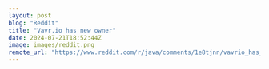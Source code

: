 ```yaml
---
layout: post
blog: "Reddit"
title: "Vavr.io has new owner"
date: 2024-07-21T18:52:44Z
image: images/reddit.png
remote_url: "https://www.reddit.com/r/java/comments/1e8tjnn/vavrio_has_new_owner/"
---
```

